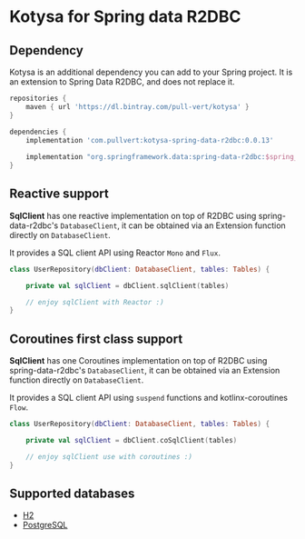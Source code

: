 # Kotysa for Spring data R2DBC

## Dependency

Kotysa is an additional dependency you can add to your Spring project.
It is an extension to Spring Data R2DBC, and does not replace it.

```groovy
repositories {
    maven { url 'https://dl.bintray.com/pull-vert/kotysa' }
}

dependencies {
    implementation 'com.pullvert:kotysa-spring-data-r2dbc:0.0.13'
    
    implementation "org.springframework.data:spring-data-r2dbc:$spring_data_r2dbc_version"
}
```

## Reactive support

**SqlClient** has one reactive implementation on top of R2DBC using spring-data-r2dbc's ```DatabaseClient```, it can be obtained via an Extension function directly on ```DatabaseClient```.

It provides a SQL client API using Reactor ```Mono``` and ```Flux```.

```kotlin
class UserRepository(dbClient: DatabaseClient, tables: Tables) {

	private val sqlClient = dbClient.sqlClient(tables)

	// enjoy sqlClient with Reactor :)
}
```

## Coroutines first class support

**SqlClient** has one Coroutines implementation on top of R2DBC using spring-data-r2dbc's ```DatabaseClient```, it can be obtained via an Extension function directly on ```DatabaseClient```.

It provides a SQL client API using ```suspend``` functions and kotlinx-coroutines ```Flow```.

```kotlin
class UserRepository(dbClient: DatabaseClient, tables: Tables) {

	private val sqlClient = dbClient.coSqlClient(tables)

	// enjoy sqlClient use with coroutines :)
}
```

## Supported databases

* [H2](../docs/table-modelling.md#H2)
* [PostgreSQL](../docs/table-modelling.md#PostgreSQL)
